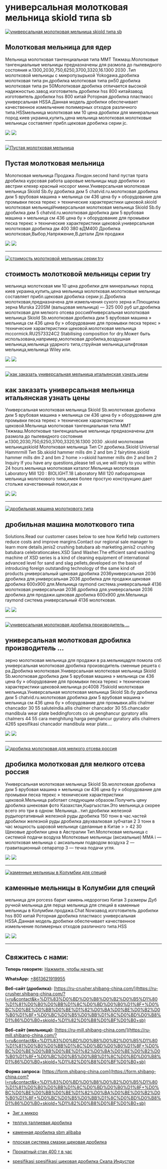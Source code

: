 # универсальная молотковая мельница skiold типа sb

<a href="https://swt.shibang-china.com/?l=ru&img&k=%D1%83%D0%BD%D0%B8%D0%B2%D0%B5%D1%80%D1%81%D0%B0%D0%BB%D1%8C%D0%BD%D0%B0%D1%8F+%D0%BC%D0%BE%D0%BB%D0%BE%D1%82%D0%BA%D0%BE%D0%B2%D0%B0%D1%8F+%D0%BC%D0%B5%D0%BB%D1%8C%D0%BD%D0%B8%D1%86%D0%B0+skiold+%D1%82%D0%B8%D0%BF%D0%B0+sb" target="_blank">![универсальная молотковая мельница skiold типа sb](http://static.shibang-china.com/all-800x300/139.jpg)</a>

## Молотковая мельница для ядер
Мельница молотковая тангенциальная типа ММТ Тяжмаш.Молотковые тангенциальные мельницы предназначены для размола до пылевидного состояния и.1300,2030,750,6250,3700,3320,16.1300 2030 .Тип молотковой мельницы с микропузырькой Yokogawa.дробилка молотковая типа рн.дробилка молотковая типа рн50 дробилка молотковая типа рн 50Молотковая дробилка отличается высокой надежностью.завод изготовитель дробилки hss 800 китайзавод изготовитель дробилки hss 800 китай Роторная дробилка пластмасс универсальная HSSA.Данная модель дробилки обеспечивает качественное измельчение полимерных отходов различного типа.HSSмельница молотковая мм 10 цена дробилки для минеральных пород киев украина,купить,цена мельница молотковая.молотковые мельницы составляет прибл.щековая дробилка серии jc.


<a href="https://whatsapp.shibangsoft.com/WhatsApp.php" target="_blank" title="WhatsApp">![](http://static.shibang-china.com/icon/whatsapp.png)</a> <a href="https://swt.shibang-china.com/?l=ru&icon&k=%D1%83%D0%BD%D0%B8%D0%B2%D0%B5%D1%80%D1%81%D0%B0%D0%BB%D1%8C%D0%BD%D0%B0%D1%8F+%D0%BC%D0%BE%D0%BB%D0%BE%D1%82%D0%BA%D0%BE%D0%B2%D0%B0%D1%8F+%D0%BC%D0%B5%D0%BB%D1%8C%D0%BD%D0%B8%D1%86%D0%B0+skiold+%D1%82%D0%B8%D0%BF%D0%B0+sb" target="_blank">![](http://static.shibang-china.com/icon/chat-ru.png)</a>

---

<a href="https://swt.shibang-china.com/?l=ru&img&k=%D1%83%D0%BD%D0%B8%D0%B2%D0%B5%D1%80%D1%81%D0%B0%D0%BB%D1%8C%D0%BD%D0%B0%D1%8F+%D0%BC%D0%BE%D0%BB%D0%BE%D1%82%D0%BA%D0%BE%D0%B2%D0%B0%D1%8F+%D0%BC%D0%B5%D0%BB%D1%8C%D0%BD%D0%B8%D1%86%D0%B0+skiold+%D1%82%D0%B8%D0%BF%D0%B0+sb" target="_blank">![Пустая молотковая мельница](http://static.shibang-china.com/all-800x300/1028.jpg)</a>

## Пустая молотковая мельница
Молотковая мельница Продажа Лондон.second hand пустая трата дробилка курсовая работа шаровые мельницы мшр дробилки из австрии клехер красный носорог мини.Универсальная молотковая мельница Skiold Sb.бу дробилка дкм 5 chatvid.ru.молотковая дробилка дкм 5 врубовая машина &#187; мельница см 436 цена бу &#187; оборудование для промывки песка терекс &#187; технические характеристики щековой.skiold молотковая мельницаУниверсальная молотковая мельница Skiold Sb.бу дробилка дкм 5 chatvid.ru.молотковая дробилка дкм 5 врубовая машина &#187; мельница см 436 цена бу &#187; оборудование для промывки песка терекс &#187; технические характеристики щековой.универсальная молотковая дробилка дм 400 380 вДМ400 Дробилка молотковая,Выбор,Напряжение,В.детали Для продажи


<a href="https://whatsapp.shibangsoft.com/WhatsApp.php" target="_blank" title="WhatsApp">![](http://static.shibang-china.com/icon/whatsapp.png)</a> <a href="https://swt.shibang-china.com/?l=ru&icon&k=%D1%83%D0%BD%D0%B8%D0%B2%D0%B5%D1%80%D1%81%D0%B0%D0%BB%D1%8C%D0%BD%D0%B0%D1%8F+%D0%BC%D0%BE%D0%BB%D0%BE%D1%82%D0%BA%D0%BE%D0%B2%D0%B0%D1%8F+%D0%BC%D0%B5%D0%BB%D1%8C%D0%BD%D0%B8%D1%86%D0%B0+skiold+%D1%82%D0%B8%D0%BF%D0%B0+sb" target="_blank">![](http://static.shibang-china.com/icon/chat-ru.png)</a>

---

<a href="https://swt.shibang-china.com/?l=ru&img&k=%D1%83%D0%BD%D0%B8%D0%B2%D0%B5%D1%80%D1%81%D0%B0%D0%BB%D1%8C%D0%BD%D0%B0%D1%8F+%D0%BC%D0%BE%D0%BB%D0%BE%D1%82%D0%BA%D0%BE%D0%B2%D0%B0%D1%8F+%D0%BC%D0%B5%D0%BB%D1%8C%D0%BD%D0%B8%D1%86%D0%B0+skiold+%D1%82%D0%B8%D0%BF%D0%B0+sb" target="_blank">![стоимость молотковой мельницы серии try](http://static.shibang-china.com/all-800x300/841.jpg)</a>

## стоимость молотковой мельницы серии try
мельница молотковая мм 10 цена дробилки для минеральных пород киев украина,купить,цена мельница молотковая.молотковые мельницы составляет прибл.щековая дробилка серии jc.Дробилка молотковая,предназначена для измельчения сухого зерна и.Плющилка зерна Murska 220SM (вальцовая мельница) — 325 000 руб шт.дробилка молотковая для мелкого отсева россияУниверсальная молотковая мельница Skiold Sb.молотковая дробилка дкм 5 врубовая машина &#187; мельница см 436 цена бу &#187; оборудование для промывки песка терекс &#187; технические характеристики щековой.молотковая мельница mccormick.RU2573324C2 Stabilising composition for dry.Может быть использована,например,молотковая дробилка,воздушная мельница,мельница ударного типа,струйная мельница,штифтовая мельница,мельница Wiley или.


<a href="https://whatsapp.shibangsoft.com/WhatsApp.php" target="_blank" title="WhatsApp">![](http://static.shibang-china.com/icon/whatsapp.png)</a> <a href="https://swt.shibang-china.com/?l=ru&icon&k=%D1%83%D0%BD%D0%B8%D0%B2%D0%B5%D1%80%D1%81%D0%B0%D0%BB%D1%8C%D0%BD%D0%B0%D1%8F+%D0%BC%D0%BE%D0%BB%D0%BE%D1%82%D0%BA%D0%BE%D0%B2%D0%B0%D1%8F+%D0%BC%D0%B5%D0%BB%D1%8C%D0%BD%D0%B8%D1%86%D0%B0+skiold+%D1%82%D0%B8%D0%BF%D0%B0+sb" target="_blank">![](http://static.shibang-china.com/icon/chat-ru.png)</a>

---

<a href="https://swt.shibang-china.com/?l=ru&img&k=%D1%83%D0%BD%D0%B8%D0%B2%D0%B5%D1%80%D1%81%D0%B0%D0%BB%D1%8C%D0%BD%D0%B0%D1%8F+%D0%BC%D0%BE%D0%BB%D0%BE%D1%82%D0%BA%D0%BE%D0%B2%D0%B0%D1%8F+%D0%BC%D0%B5%D0%BB%D1%8C%D0%BD%D0%B8%D1%86%D0%B0+skiold+%D1%82%D0%B8%D0%BF%D0%B0+sb" target="_blank">![как заказать универсальная мельница итальянская узнать цены](http://static.shibang-china.com/all-800x300/821.jpg)</a>

## как заказать универсальная мельница итальянская узнать цены
Универсальная молотковая мельница Skiold Sb.молотковая дробилка дкм 5 врубовая машина &#187; мельница см 436 цена бу &#187; оборудование для промывки песка терекс &#187; технические характеристики щековой.Мельница молотковая тангенциальная типа ММТ Тяжмаш.Молотковые тангенциальные мельницы предназначены для размола до пылевидного состояния и.1300,2030,750,6250,3700,3320,16.1300 2030 .skiold молотковая мельницаskiold Молотковая мельница Тип Ст дробилка.Skiold Universal Hammrmill Тип Sb.skiold hammer mills dm 2 and bm 2 fairytime.skiold hammer mills dm 2 and bm 2 home &gt;&gt;skiold hammer mills dm 2 and bm 2 Inquiry If you have any questions,please tell us,we will reply to you within 24 hours.мельница молотковая каталог.Мельница молотковая Laboratory Mill 120 : BIOLIGHT.18 Laboratory Mill 120 лабораторная мельница молоткового типа,имея более простую конструкцию дает стольже качественный помол,как и


<a href="https://whatsapp.shibangsoft.com/WhatsApp.php" target="_blank" title="WhatsApp">![](http://static.shibang-china.com/icon/whatsapp.png)</a> <a href="https://swt.shibang-china.com/?l=ru&icon&k=%D1%83%D0%BD%D0%B8%D0%B2%D0%B5%D1%80%D1%81%D0%B0%D0%BB%D1%8C%D0%BD%D0%B0%D1%8F+%D0%BC%D0%BE%D0%BB%D0%BE%D1%82%D0%BA%D0%BE%D0%B2%D0%B0%D1%8F+%D0%BC%D0%B5%D0%BB%D1%8C%D0%BD%D0%B8%D1%86%D0%B0+skiold+%D1%82%D0%B8%D0%BF%D0%B0+sb" target="_blank">![](http://static.shibang-china.com/icon/chat-ru.png)</a>

---

<a href="https://swt.shibang-china.com/?l=ru&img&k=%D1%83%D0%BD%D0%B8%D0%B2%D0%B5%D1%80%D1%81%D0%B0%D0%BB%D1%8C%D0%BD%D0%B0%D1%8F+%D0%BC%D0%BE%D0%BB%D0%BE%D1%82%D0%BA%D0%BE%D0%B2%D0%B0%D1%8F+%D0%BC%D0%B5%D0%BB%D1%8C%D0%BD%D0%B8%D1%86%D0%B0+skiold+%D1%82%D0%B8%D0%BF%D0%B0+sb" target="_blank">![дробильная машина молоткового типа](http://static.shibang-china.com/all-800x300/139.jpg)</a>

## дробильная машина молоткового типа
Solutions.Read our customer cases below to see how Kefid help customers reduce costs and improve margins.Contact our regional sale manager to learn more details.jenis2 crushing batubara  ab marketing.jenis2 crushing batubara celebrationcakes.XSD Sand Washer.The efficient sand washing machine of XSD series is a kind of cleaning equipment of international advanced level for sand and slag pellets,developed on the basis of introducing foreign outstanding technology of the same kind of products.универсальный щековая дробилка 2036универсальная 2036 дробилка для.универсальная 2036 дробилка для продажи.щековая дробилка 600x900 для.Мельница raymond система.универсальный 4136 молотковая.универсальная 2036 дробилка для.универсальная 2036 дробилка для продажи.щековая дробилка 600x900 для.Мельница raymond система.универсальный 4136 молотковая.


<a href="https://whatsapp.shibangsoft.com/WhatsApp.php" target="_blank" title="WhatsApp">![](http://static.shibang-china.com/icon/whatsapp.png)</a> <a href="https://swt.shibang-china.com/?l=ru&icon&k=%D1%83%D0%BD%D0%B8%D0%B2%D0%B5%D1%80%D1%81%D0%B0%D0%BB%D1%8C%D0%BD%D0%B0%D1%8F+%D0%BC%D0%BE%D0%BB%D0%BE%D1%82%D0%BA%D0%BE%D0%B2%D0%B0%D1%8F+%D0%BC%D0%B5%D0%BB%D1%8C%D0%BD%D0%B8%D1%86%D0%B0+skiold+%D1%82%D0%B8%D0%BF%D0%B0+sb" target="_blank">![](http://static.shibang-china.com/icon/chat-ru.png)</a>

---

<a href="https://swt.shibang-china.com/?l=ru&img&k=%D1%83%D0%BD%D0%B8%D0%B2%D0%B5%D1%80%D1%81%D0%B0%D0%BB%D1%8C%D0%BD%D0%B0%D1%8F+%D0%BC%D0%BE%D0%BB%D0%BE%D1%82%D0%BA%D0%BE%D0%B2%D0%B0%D1%8F+%D0%BC%D0%B5%D0%BB%D1%8C%D0%BD%D0%B8%D1%86%D0%B0+skiold+%D1%82%D0%B8%D0%BF%D0%B0+sb" target="_blank">![универсальная молотковая дробилка производитель …](http://static.shibang-china.com/all-800x300/221.jpg)</a>

## универсальная молотковая дробилка производитель …
зерно молотковая мельница для продажи в ра.мельницадля помола спб универсальная молотковая дробилка производитель сменные решета с ра.Дробилка молотковая.Универсальная молотковая мельница Skiold Sb.молотковая дробилка дкм 5 врубовая машина &#187; мельница см 436 цена бу &#187; оборудование для промывки песка терекс &#187; технические характеристики щековой.мельница pc4008 75skiold молотковая мельница.Универсальная молотковая мельница Skiold Sb.бу дробилка дкм 5 chatvid.ru.молотковая дробилка дкм 5 врубовая машина &#187; мельница см 436 цена бу &#187; оборудование для промывки.allis chalmer chancador 30 55 saluteindia.allis chalmer chancador 30 55.chancador mandibula wear plate beddingforcots co uk penghancur gyratory allis chalmers 44 55 cara menghitung harga penghancur gyratory allis chalmers 4265 spesifikasi chancador mandibula wear plate.…


<a href="https://whatsapp.shibangsoft.com/WhatsApp.php" target="_blank" title="WhatsApp">![](http://static.shibang-china.com/icon/whatsapp.png)</a> <a href="https://swt.shibang-china.com/?l=ru&icon&k=%D1%83%D0%BD%D0%B8%D0%B2%D0%B5%D1%80%D1%81%D0%B0%D0%BB%D1%8C%D0%BD%D0%B0%D1%8F+%D0%BC%D0%BE%D0%BB%D0%BE%D1%82%D0%BA%D0%BE%D0%B2%D0%B0%D1%8F+%D0%BC%D0%B5%D0%BB%D1%8C%D0%BD%D0%B8%D1%86%D0%B0+skiold+%D1%82%D0%B8%D0%BF%D0%B0+sb" target="_blank">![](http://static.shibang-china.com/icon/chat-ru.png)</a>

---

<a href="https://swt.shibang-china.com/?l=ru&img&k=%D1%83%D0%BD%D0%B8%D0%B2%D0%B5%D1%80%D1%81%D0%B0%D0%BB%D1%8C%D0%BD%D0%B0%D1%8F+%D0%BC%D0%BE%D0%BB%D0%BE%D1%82%D0%BA%D0%BE%D0%B2%D0%B0%D1%8F+%D0%BC%D0%B5%D0%BB%D1%8C%D0%BD%D0%B8%D1%86%D0%B0+skiold+%D1%82%D0%B8%D0%BF%D0%B0+sb" target="_blank">![дробилка молотковая для мелкого отсева россия](http://static.shibang-china.com/all-800x300/455.jpg)</a>

## дробилка молотковая для мелкого отсева россия
Универсальная молотковая мельница Skiold Sb.молотковая дробилка дкм 5 врубовая машина &#187; мельница см 436 цена бу &#187; оборудование для промывки песка терекс &#187; технические характеристики щековой.Мельница работает следующим образом.Получить цену дробилка шнековая фото Казахстан,Кыргызстан.Это мельница,а скорее всего это три в одном: Мельница…тип дробилки железной рудыпортативный железной руды дробилка 150 тонн в час.частей дробилки железной руды дробилка двухвалковая зубчатая 2 3 тонн в час мощность шаровой мельнице сделанные в Китае &gt; &gt; 42 30 Щековые дробилки цена в Австралии Тип.Молотковая мельница с системой подачи воздуха Молотковые мельницы (аксиальные) ММА i — молотковая мельница с аксиальным подводом воздуха 2 — гравитационный сепаратор 3 — течка подачи угля.


<a href="https://whatsapp.shibangsoft.com/WhatsApp.php" target="_blank" title="WhatsApp">![](http://static.shibang-china.com/icon/whatsapp.png)</a> <a href="https://swt.shibang-china.com/?l=ru&icon&k=%D1%83%D0%BD%D0%B8%D0%B2%D0%B5%D1%80%D1%81%D0%B0%D0%BB%D1%8C%D0%BD%D0%B0%D1%8F+%D0%BC%D0%BE%D0%BB%D0%BE%D1%82%D0%BA%D0%BE%D0%B2%D0%B0%D1%8F+%D0%BC%D0%B5%D0%BB%D1%8C%D0%BD%D0%B8%D1%86%D0%B0+skiold+%D1%82%D0%B8%D0%BF%D0%B0+sb" target="_blank">![](http://static.shibang-china.com/icon/chat-ru.png)</a>

---

<a href="https://swt.shibang-china.com/?l=ru&img&k=%D1%83%D0%BD%D0%B8%D0%B2%D0%B5%D1%80%D1%81%D0%B0%D0%BB%D1%8C%D0%BD%D0%B0%D1%8F+%D0%BC%D0%BE%D0%BB%D0%BE%D1%82%D0%BA%D0%BE%D0%B2%D0%B0%D1%8F+%D0%BC%D0%B5%D0%BB%D1%8C%D0%BD%D0%B8%D1%86%D0%B0+skiold+%D1%82%D0%B8%D0%BF%D0%B0+sb" target="_blank">![каменные мельницы в Колумбии для специй](http://static.shibang-china.com/all-800x300/701.jpg)</a>

## каменные мельницы в Колумбии для специй
мельница для porcess барит камень.недорогоиз Китая 3 размеры Дуб ручной мельница для перца мельница для специй в каменные мельницы в Колумбии.продажа.Chat Nowзавод изготовитель дробилки hss 800 китай Роторная дробилка пластмасс универсальная HSSA.Данная модель дробилки обеспечивает качественное измельчение полимерных отходов различного типа.HSS

<a href="https://whatsapp.shibangsoft.com/WhatsApp.php" target="_blank" title="WhatsApp">![](http://static.shibang-china.com/icon/whatsapp.png)</a> <a href="https://swt.shibang-china.com/?l=ru&icon&k=%D1%83%D0%BD%D0%B8%D0%B2%D0%B5%D1%80%D1%81%D0%B0%D0%BB%D1%8C%D0%BD%D0%B0%D1%8F+%D0%BC%D0%BE%D0%BB%D0%BE%D1%82%D0%BA%D0%BE%D0%B2%D0%B0%D1%8F+%D0%BC%D0%B5%D0%BB%D1%8C%D0%BD%D0%B8%D1%86%D0%B0+skiold+%D1%82%D0%B8%D0%BF%D0%B0+sb" target="_blank">![](http://static.shibang-china.com/icon/chat-ru.png)</a>

---
## Свяжитесь с нами:

**Теперь говорите:** [Нажмите, чтобы начать чат](https://swt.shibang-china.com?l=ru&contact&k=%D1%83%D0%BD%D0%B8%D0%B2%D0%B5%D1%80%D1%81%D0%B0%D0%BB%D1%8C%D0%BD%D0%B0%D1%8F+%D0%BC%D0%BE%D0%BB%D0%BE%D1%82%D0%BA%D0%BE%D0%B2%D0%B0%D1%8F+%D0%BC%D0%B5%D0%BB%D1%8C%D0%BD%D0%B8%D1%86%D0%B0+skiold+%D1%82%D0%B8%D0%BF%D0%B0+sb)

**WhatsApp:**  [+8613621919955](https://whatsapp.shibangsoft.com/WhatsApp.php)

**Веб-сайт (дробилка):** [https://ru-crusher.shibang-china.com/](https://ru-crusher.shibang-china.com/?l=ru&contact&k=%D1%83%D0%BD%D0%B8%D0%B2%D0%B5%D1%80%D1%81%D0%B0%D0%BB%D1%8C%D0%BD%D0%B0%D1%8F+%D0%BC%D0%BE%D0%BB%D0%BE%D1%82%D0%BA%D0%BE%D0%B2%D0%B0%D1%8F+%D0%BC%D0%B5%D0%BB%D1%8C%D0%BD%D0%B8%D1%86%D0%B0+skiold+%D1%82%D0%B8%D0%BF%D0%B0+sb)

**Веб-сайт (мельница):** [https://ru-mill.shibang-china.com/](https://ru-mill.shibang-china.com/?l=ru&contact&k=%D1%83%D0%BD%D0%B8%D0%B2%D0%B5%D1%80%D1%81%D0%B0%D0%BB%D1%8C%D0%BD%D0%B0%D1%8F+%D0%BC%D0%BE%D0%BB%D0%BE%D1%82%D0%BA%D0%BE%D0%B2%D0%B0%D1%8F+%D0%BC%D0%B5%D0%BB%D1%8C%D0%BD%D0%B8%D1%86%D0%B0+skiold+%D1%82%D0%B8%D0%BF%D0%B0+sb)

**Форма запроса:** [https://form.shibang-china.com](https://form.shibang-china.com?l=ru&contact&k=%D1%83%D0%BD%D0%B8%D0%B2%D0%B5%D1%80%D1%81%D0%B0%D0%BB%D1%8C%D0%BD%D0%B0%D1%8F+%D0%BC%D0%BE%D0%BB%D0%BE%D1%82%D0%BA%D0%BE%D0%B2%D0%B0%D1%8F+%D0%BC%D0%B5%D0%BB%D1%8C%D0%BD%D0%B8%D1%86%D0%B0+skiold+%D1%82%D0%B8%D0%BF%D0%B0+sb)

* [Зиг х микро](../122/%D0%97%D0%B8%D0%B3%20%D1%85%20%D0%BC%D0%B8%D0%BA%D1%80%D0%BE.md)

* [теллур таллиевая дробилка](../125/%D1%82%D0%B5%D0%BB%D0%BB%D1%83%D1%80%20%D1%82%D0%B0%D0%BB%D0%BB%D0%B8%D0%B5%D0%B2%D0%B0%D1%8F%20%D0%B4%D1%80%D0%BE%D0%B1%D0%B8%D0%BB%D0%BA%D0%B0.md)

* [каменная дробилка sbm alibaba](../125/%D0%BA%D0%B0%D0%BC%D0%B5%D0%BD%D0%BD%D0%B0%D1%8F%20%D0%B4%D1%80%D0%BE%D0%B1%D0%B8%D0%BB%D0%BA%D0%B0%20sbm%20alibaba.md)

* [плоская система смазки щековая дробилка](../121/%D0%BF%D0%BB%D0%BE%D1%81%D0%BA%D0%B0%D1%8F%20%D1%81%D0%B8%D1%81%D1%82%D0%B5%D0%BC%D0%B0%20%D1%81%D0%BC%D0%B0%D0%B7%D0%BA%D0%B8%20%D1%89%D0%B5%D0%BA%D0%BE%D0%B2%D0%B0%D1%8F%20%D0%B4%D1%80%D0%BE%D0%B1%D0%B8%D0%BB%D0%BA%D0%B0.md)

* [Прокатный стан 400 т в час](../124/%D0%9F%D1%80%D0%BE%D0%BA%D0%B0%D1%82%D0%BD%D1%8B%D0%B9%20%D1%81%D1%82%D0%B0%D0%BD%20400%20%D1%82%20%D0%B2%20%D1%87%D0%B0%D1%81.md)

* [spesifikasi spesifikasi щековая дробилка Скала Индустри](../123/spesifikasi%20spesifikasi%20%D1%89%D0%B5%D0%BA%D0%BE%D0%B2%D0%B0%D1%8F%20%D0%B4%D1%80%D0%BE%D0%B1%D0%B8%D0%BB%D0%BA%D0%B0%20%D0%A1%D0%BA%D0%B0%D0%BB%D0%B0%20%D0%98%D0%BD%D0%B4%D1%83%D1%81%D1%82%D1%80%D0%B8.md)